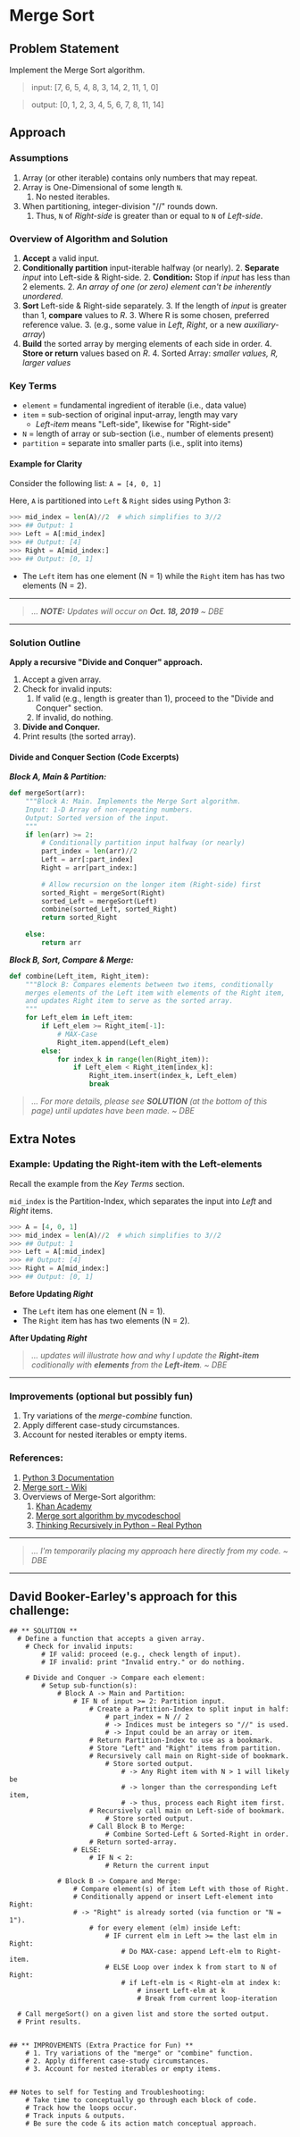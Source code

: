 # Merge Sort

## Problem Statement
Implement the Merge Sort algorithm.

>input:   [7, 6, 5, 4, 8, 3, 14, 2, 11, 1, 0]

>output:  [0, 1, 2, 3, 4, 5, 6, 7, 8, 11, 14]

## Approach
### Assumptions
1. Array (or other iterable) contains only numbers that may repeat.
1. Array is One-Dimensional of some length `N`.
    1. No nested iterables.
1. When partitioning, integer-division "//" rounds down.
    1. Thus, `N` of _Right-side_ is greater than or equal to `N` of _Left-side_.

### Overview of Algorithm and Solution
1. **Accept** a valid input.
2. **Conditionally partition** input-iterable halfway (or nearly).
    2. **Separate** _input_ into Left-side & Right-side.
    2. **Condition:** Stop if _input_ has less than 2 elements.
        2. _An array of one (or zero) element can't be inherently unordered._
3. **Sort** Left-side & Right-side separately.
    3. If the length of _input_ is greater than 1, **compare** values to _R_.
        3. Where R is some chosen, preferred reference value.
        3. (e.g., some value in _Left_, _Right_, or a new _auxiliary-array_)
4. **Build** the sorted array by merging elements of each side in order.
    4. **Store or return** values based on _R_.
        4. Sorted Array: _smaller values, R, larger values_


### Key Terms
* `element` = fundamental ingredient of iterable (i.e., data value)
* `item` = sub-section of original input-array, length may vary
    * _Left-item_ means "Left-side", likewise for "Right-side"
* `N` = length of array or sub-section (i.e., number of elements present)
* `partition` = separate into smaller parts (i.e., split into items)


#### Example for Clarity
Consider the following list: `A = [4, 0, 1]`

Here, `A` is partitioned into `Left` & `Right` sides using Python 3:

```python
>>> mid_index = len(A)//2  # which simplifies to 3//2
>>> ## Output: 1
>>> Left = A[:mid_index]
>>> ## Output: [4]
>>> Right = A[mid_index:]
>>> ## Output: [0, 1]
```

* The `Left` item has one element (N = 1) while the `Right` item has has two elements (N = 2).


---


> _... **NOTE:**  Updates will occur on **Oct. 18, 2019**    ~ DBE_


---


### Solution Outline
**Apply a recursive "Divide and Conquer" approach.**
1. Accept a given array.
2. Check for invalid inputs:
    1. If valid (e.g., length is greater than 1), proceed to the "Divide and Conquer" section.
    1. If invalid, do nothing.
3. **Divide and Conquer.**
4. Print results (the sorted array).


#### Divide and Conquer Section (Code Excerpts)

***Block A, Main & Partition:***

```python
def mergeSort(arr):
    """Block A: Main. Implements the Merge Sort algorithm.
    Input: 1-D Array of non-repeating numbers.
    Output: Sorted version of the input.
    """
    if len(arr) >= 2:
        # Conditionally partition input halfway (or nearly)
        part_index = len(arr)//2
        Left = arr[:part_index]
        Right = arr[part_index:]
        
        # Allow recursion on the longer item (Right-side) first
        sorted_Right = mergeSort(Right)
        sorted_Left = mergeSort(Left)
        combine(sorted_Left, sorted_Right)
        return sorted_Right
    
    else:
        return arr
```


***Block B, Sort, Compare & Merge:***

```python
def combine(Left_item, Right_item):
    """Block B: Compares elements between two items, conditionally
    merges elements of the Left item with elements of the Right item,
    and updates Right item to serve as the sorted array.
    """
    for Left_elem in Left_item:
        if Left_elem >= Right_item[-1]:
            # MAX-Case
            Right_item.append(Left_elem)
        else:
            for index_k in range(len(Right_item)):
                if Left_elem < Right_item[index_k]:
                    Right_item.insert(index_k, Left_elem)
                    break
```


> _... For more details, please see **SOLUTION** (at the bottom of this page) until updates have been made.    ~ DBE_


## Extra Notes
### Example: Updating the Right-item with the Left-elements
Recall the example from the _Key Terms_ section.

`mid_index` is the Partition-Index, which separates the input into _Left_ and _Right_ items.


```python
>>> A = [4, 0, 1]
>>> mid_index = len(A)//2  # which simplifies to 3//2
>>> ## Output: 1
>>> Left = A[:mid_index]
>>> ## Output: [4]
>>> Right = A[mid_index:]
>>> ## Output: [0, 1]
```


**Before Updating _Right_**
* The `Left` item has one element (N = 1).
* The `Right` item has has two elements (N = 2).


**After Updating _Right_**

> _... updates will illustrate how and why I update the __Right-item__ coditionally with __elements__ from the __Left-item__.    ~ DBE_



---

### Improvements (optional but possibly fun)
1. Try variations of the _merge-combine_ function.
2. Apply different case-study circumstances.
3. Account for nested iterables or empty items.


### References:
1. [Python 3 Documentation](https://docs.python.org/3/index.html)
1. [Merge sort - Wiki](https://en.wikipedia.org/wiki/Merge_sort)
1. Overviews of Merge-Sort algorithm:
    1. [Khan Academy](https://www.khanacademy.org/computing/computer-science/algorithms/merge-sort/a/overview-of-merge-sort)
    1. [Merge sort algorithm by mycodeschool](https://youtu.be/TzeBrDU-JaY)
    1. [Thinking Recursively in Python – Real Python](https://realpython.com/python-thinking-recursively/)




---

> _... I'm temporarily placing my approach here directly from my code.    ~ DBE_

---


## David Booker-Earley's approach for this challenge:
    ## ** SOLUTION **
      # Define a function that accepts a given array.
        # Check for invalid inputs:
            # IF valid: proceed (e.g., check length of input).
            # IF invalid: print "Invalid entry." or do nothing.
        
        # Divide and Conquer -> Compare each element:
            # Setup sub-function(s):
                # Block A -> Main and Partition:
                    # IF N of input >= 2: Partition input.
                        # Create a Partition-Index to split input in half:
                            # part_index = N // 2
                            # -> Indices must be integers so "//" is used.
                            # -> Input could be an array or item.
                        # Return Partition-Index to use as a bookmark.
                        # Store "Left" and "Right" items from partition.
                        # Recursively call main on Right-side of bookmark.
                            # Store sorted output.
                                # -> Any Right item with N > 1 will likely be
                                # -> longer than the corresponding Left item,
                                # -> thus, process each Right item first.
                        # Recursively call main on Left-side of bookmark.
                            # Store sorted output.
                        # Call Block B to Merge:
                            # Combine Sorted-Left & Sorted-Right in order.
                        # Return sorted-array.
                    # ELSE:
                        # IF N < 2:
                            # Return the current input
                
                # Block B -> Compare and Merge:
                    # Compare element(s) of item Left with those of Right.
                    # Conditionally append or insert Left-element into Right:
                    # -> "Right" is already sorted (via function or "N = 1").
                        # for every element (elm) inside Left:
                            # IF current elm in Left >= the last elm in Right:
                                # Do MAX-case: append Left-elm to Right-item.
                            # ELSE Loop over index k from start to N of Right:
                                # if Left-elm is < Right-elm at index k:
                                    # insert Left-elm at k
                                    # Break from current loop-iteration      
      
      # Call mergeSort() on a given list and store the sorted output.
      # Print results.
    
    
    ## ** IMPROVEMENTS (Extra Practice for Fun) **
        # 1. Try variations of the "merge" or "combine" function.
        # 2. Apply different case-study circumstances.
        # 3. Account for nested iterables or empty items.
    
    
    ## Notes to self for Testing and Troubleshooting:
        # Take time to conceptually go through each block of code.
        # Track how the loops occur.
        # Track inputs & outputs.
        # Be sure the code & its action match conceptual approach.